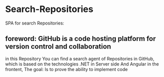 # Search-Repositories
SPA for search Repositories:


foreword: GitHub is a code hosting platform for version control and collaboration
---------------------------------------------------------------------------------

in this Repository You can find a search agent of Repositories in GitHub,
which is based on the technologies
.NET in Server side
And Angular in the frontent,
The goal: Is to prove the ability to implement code
